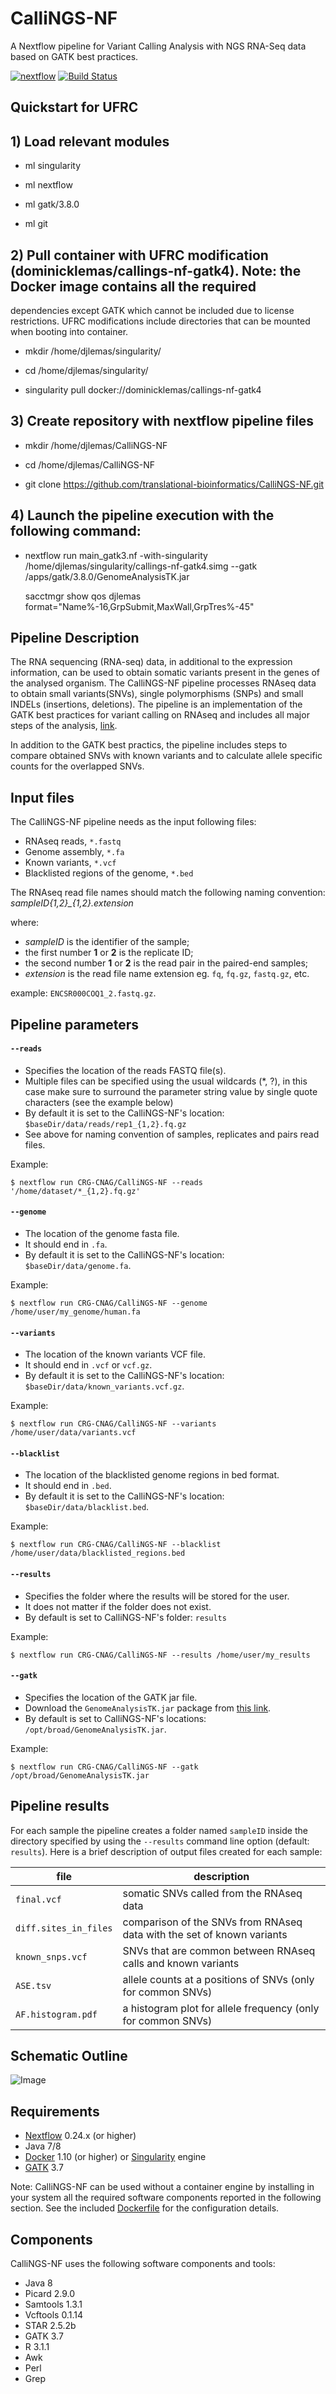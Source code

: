 # CalliNGS-NF
A Nextflow pipeline for Variant Calling Analysis with NGS RNA-Seq data based on GATK best practices.

[![nextflow](https://img.shields.io/badge/nextflow-%E2%89%A50.24.0-brightgreen.svg)](http://nextflow.io)
[![Build Status](https://travis-ci.org/CRG-CNAG/CalliNGS-NF.svg?branch=master)](https://travis-ci.org/CRG-CNAG/CalliNGS-NF)

## Quickstart for UFRC

## 1) Load relevant modules

* ml singularity
 
* ml nextflow
 
* ml gatk/3.8.0
 
* ml git
    
## 2) Pull container with UFRC modification (dominicklemas/callings-nf-gatk4). Note: the Docker image contains all the required 
dependencies except GATK which cannot be included due to license restrictions. UFRC modifications include directories that can 
be mounted when booting into container.

* mkdir /home/djlemas/singularity/

* cd /home/djlemas/singularity/

* singularity pull docker://dominicklemas/callings-nf-gatk4    

## 3) Create repository with nextflow pipeline files

* mkdir /home/djlemas/CalliNGS-NF

* cd /home/djlemas/CalliNGS-NF

* git clone https://github.com/translational-bioinformatics/CalliNGS-NF.git 

## 4) Launch the pipeline execution with the following command: 

* nextflow run main_gatk3.nf -with-singularity /home/djlemas/singularity/callings-nf-gatk4.simg --gatk /apps/gatk/3.8.0/GenomeAnalysisTK.jar

	sacctmgr show qos djlemas format="Name%-16,GrpSubmit,MaxWall,GrpTres%-45"
	
## Pipeline Description

The RNA sequencing (RNA-seq) data, in additional to the expression information, can be used to obtain somatic variants present in the genes of the analysed organism. The CalliNGS-NF pipeline processes RNAseq data to obtain small variants(SNVs), single polymorphisms (SNPs) and small INDELs (insertions, deletions). The pipeline is an implementation of the GATK best practices for variant calling on RNAseq and includes all major steps of the analysis, [link](http://gatkforums.broadinstitute.org/gatk/discussion/3892/the-gatk-best-practices-for-variant-calling-on-rnaseq-in-full-detail). 

In addition to the GATK best practics, the pipeline includes steps to compare obtained SNVs with known variants and to calculate allele specific counts for the overlapped SNVs.

## Input files

The CalliNGS-NF pipeline needs as the input following files:
* RNAseq reads, `*.fastq`
* Genome assembly, `*.fa`
* Known variants, `*.vcf`
* Blacklisted regions of the genome, `*.bed`

The RNAseq read file names should match the following naming convention:  *sampleID{1,2}_{1,2}.extension* 

where: 
* *sampleID* is the identifier of the sample;
* the first number **1** or **2** is the replicate ID;
* the second number **1** or **2** is the read pair in the paired-end samples;
* *extension* is the read file name extension eg. `fq`, `fq.gz`, `fastq.gz`, etc. 

example: `ENCSR000COQ1_2.fastq.gz`.

## Pipeline parameters

#### `--reads` 
   
* Specifies the location of the reads FASTQ file(s).
* Multiple files can be specified using the usual wildcards (*, ?), in this case make sure to surround the parameter string
  value by single quote characters (see the example below)
* By default it is set to the CalliNGS-NF's location: `$baseDir/data/reads/rep1_{1,2}.fq.gz`
* See above for naming convention of samples, replicates and pairs read files.

Example: 

    $ nextflow run CRG-CNAG/CalliNGS-NF --reads '/home/dataset/*_{1,2}.fq.gz'


#### `--genome`

* The location of the genome fasta file.
* It should end in `.fa`.
* By default it is set to the CalliNGS-NF's location: `$baseDir/data/genome.fa`.

Example:

    $ nextflow run CRG-CNAG/CalliNGS-NF --genome /home/user/my_genome/human.fa
    

#### `--variants`

* The location of the known variants VCF file.
* It should end in `.vcf` or `vcf.gz`.
* By default it is set to the CalliNGS-NF's location: `$baseDir/data/known_variants.vcf.gz`.

Example:

    $ nextflow run CRG-CNAG/CalliNGS-NF --variants /home/user/data/variants.vcf


#### `--blacklist`

* The location of the blacklisted genome regions in bed format.
* It should end in `.bed`.
* By default it is set to the CalliNGS-NF's location: `$baseDir/data/blacklist.bed`.

Example:

    $ nextflow run CRG-CNAG/CalliNGS-NF --blacklist /home/user/data/blacklisted_regions.bed


#### `--results` 
   
* Specifies the folder where the results will be stored for the user.  
* It does not matter if the folder does not exist.
* By default is set to CalliNGS-NF's folder: `results` 

Example: 

    $ nextflow run CRG-CNAG/CalliNGS-NF --results /home/user/my_results
    

#### `--gatk` 
   
* Specifies the location of the GATK jar file.
* Download the `GenomeAnalysisTK.jar` package from [this link](https://software.broadinstitute.org/gatk/download/).
* By default is set to CalliNGS-NF's locations: `/opt/broad/GenomeAnalysisTK.jar`.

Example: 

    $ nextflow run CRG-CNAG/CalliNGS-NF --gatk /opt/broad/GenomeAnalysisTK.jar
    
    
## Pipeline results

For each sample the pipeline creates a folder named `sampleID` inside the directory specified by using the `--results` command line option (default: `results`).
Here is a brief description of output files created for each sample:

file | description 
---- | ----
`final.vcf` | somatic SNVs called from the RNAseq data
`diff.sites_in_files` | comparison of the SNVs from RNAseq data with the set of known variants
`known_snps.vcf` | SNVs that are common between RNAseq calls and known variants
`ASE.tsv` | allele counts at a positions of SNVs (only for common SNVs)
`AF.histogram.pdf` | a histogram plot for allele frequency (only for common SNVs)


## Schematic Outline
![Image](../master/figures/workflow.png?raw=true)

## Requirements 

* [Nextflow](https://www.nextflow.io) 0.24.x (or higher)
* Java 7/8
* [Docker](https://www.docker.com/) 1.10 (or higher) or [Singularity](http://singularity.lbl.gov) engine
* [GATK](https://software.broadinstitute.org/gatk/) 3.7 

Note: CalliNGS-NF can be used without a container engine by installing in your system all the 
required software components reported in the following section. See the included 
[Dockerfile](docker/Dockerfile) for the configuration details.
 

## Components 

CalliNGS-NF uses the following software components and tools: 

* Java 8 
* Picard 2.9.0
* Samtools 1.3.1
* Vcftools 0.1.14
* STAR 2.5.2b
* GATK 3.7
* R 3.1.1 
* Awk
* Perl
* Grep
